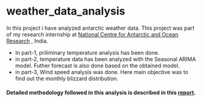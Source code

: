 # weather_data_analysis
In this project i have analyzed antarctic weather data. This project was part of my research internship at [National Centre for Antarctic and Ocean Research](http://www.ncaor.gov.in/) , India. 

- In part-1, priliminary temperature analysis has been done.
- in part-2, temperature data has been analyzed with the Seasonal ARIMA model. Futher forecast is also done based on the obtained model.
- in part-3, Wind speed analysis was done. Here main objective was to find out the monthly blizzard distribution.

#### Detailed methodology followed in this analysis is described in this [report](https://github.com/anirudhk686/weather_data_analysis/blob/master/Final_report.pdf).

